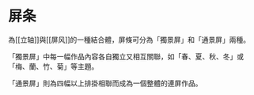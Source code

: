 # 屏条
為[[立轴]]與[[屏风]]的一種結合體，屏條可分為「獨景屏」和「通景屏」兩種。

「獨景屏」中每一幅作品內容各自獨立又相互關聯，如「春、夏、秋、冬」或「梅、蘭、竹、菊」等主題。

「通景屏」則為四幅以上排掛相聯而成為一個整體的連屏作品。

